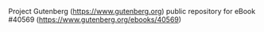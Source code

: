 Project Gutenberg (https://www.gutenberg.org) public repository for eBook #40569 (https://www.gutenberg.org/ebooks/40569)
